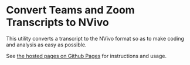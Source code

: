 # Convert Teams and Zoom Transcripts to NVivo

This utility converts a transcript to the NVivo format so as to make coding and analysis as easy as possible.

See [the hosted pages on Github Pages](https://securityessentials.github.io/Teams2NVivo/index.html ) for instructions and usage.

